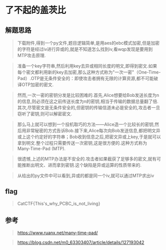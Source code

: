 # 了不起的盖茨比

## 解题思路

> 下载附件,得到一个py文件,题目逻辑简单,是用aes的ebc模式加密,但是加密的字符是经过iv进行异或的,就是不知道怎么找到iv,看wqp发现是要用到MTP攻击原理.

> 准备一个key字符串,然后利用key去异或相同长度的明文,即得到密文.如果每个密文都利用新的key去加密,那么这种方式称为"一次一密"（One-Time-Pad）.OTP是无条件安全的：即使攻击者拥有无限的计算资源,都不可能破译OTP加密的密文.

> 然而,一次一密的密钥分发是比较困难的.首先,Alice想要给Bob发送长度为n的信息,则必须在这之前传送长度为n的密钥,相当于传输的数据总量翻了倍.其次,尽管密文是无条件安全的,但密钥的传输信道未必是安全的,攻击者一旦窃听了密钥,则可以解密密文.

> 那么马上就可以想到一个投机取巧的方法——Alice造一个比较长的密钥,然后用非常秘密的方式告诉Bob.接下来,Alice每次向Bob发送信息,都把明文异或上这个约定好的字符串；Bob收到信息之后,把密文异或上key,于是就可以拿到明文.整个过程只需要传送一次密钥,这是很方便的.这种方式称为 Many-Time-Pad (MTP).

> 很遗憾,上述的MTP办法是不安全的.攻击者如果截获了足够多的密文,就有可能推断出明文、进而拿到密钥.这个缺陷是异或运算的性质带来的.

> 从给出的py文件中可以看到,异或的都是同一个iv,就可以通过MTP求出iv

## flag

> CatCTF{This's_why_PCBC_is_not_living}

## 参考

> https://www.ruanx.net/many-time-pad/

> https://blog.csdn.net/m0_63303407/article/details/127193042